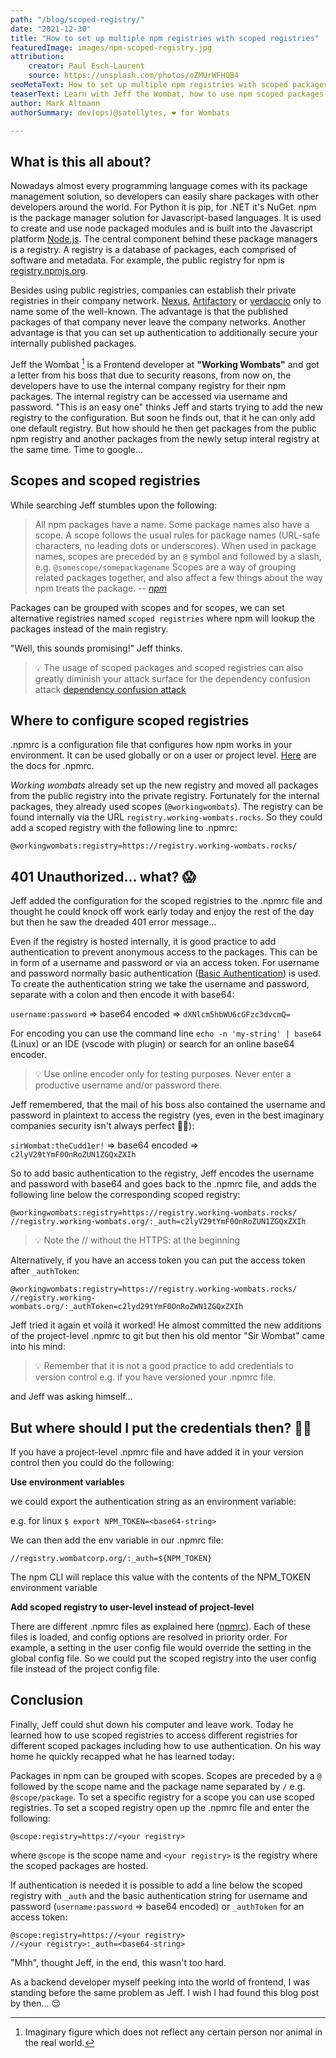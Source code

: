 ```yaml
---
path: "/blog/scoped-registry/"
date: "2021-12-30"
title: "How to set up multiple npm registries with scoped registries"
featuredImage: images/npm-scoped-registry.jpg
attribution:
    creator: Paul Esch-Laurent
    source: https://unsplash.com/photos/oZMUrWFHOB4
seoMetaText: How to set up multiple npm registries with scoped packages and scoped registries even if they are protected
teaserText: Learn with Jeff the Wombat, how to use npm scoped packages and scoped registries and how to configure access to multiple registries even if they are protected.
author: Mark Altmann
authorSummary: dev(ops)@satellytes, ❤️ for Wombats

---
```

## What is this all about?

Nowadays almost every programming language comes with its package management solution, so developers can easily share packages with other developers around the world. For Python it is pip, for .NET it's NuGet. npm is the package manager solution for Javascript-based languages. It is used to create and use node packaged modules and is built into the Javascript platform [Node.js](http://www.nodejs.org/). The central component behind these package managers is a registry. A registry is a database of packages, each comprised of software and metadata. For example, the public registry for npm is [registry.npmjs.org](http://registry.npmjs.org).

Besides using public registries, companies can establish their private registries in their company network. [Nexus](https://www.sonatype.com/products/repository-pro), [Artifactory](https://jfrog.com/artifactory/) or [verdaccio](https://github.com/verdaccio/verdaccio) only to name some of the well-known. The advantage is that the published packages of that company never leave the company networks. Another advantage is that you can set up authentication to additionally secure your internally published packages.

Jeff the Wombat [^1] is a Frontend developer at **"Working Wombats"** and got a letter from his boss that due to security reasons, from now on, the developers have to use the internal company registry for their npm packages. The internal registry can be accessed via username and password. "This is an easy one" thinks Jeff and starts trying to add the new registry to the configuration. But soon he finds out, that it he can only add one default registry. But how should he then get packages from the public npm registry and another packages from the newly setup interal registry at the same time. Time to google...

[^1]: Imaginary figure which does not reflect any certain person nor animal in the real world.

## Scopes and scoped registries

While searching Jeff stumbles upon the following:

> All npm packages have a name. Some package names also have a scope. A scope follows the usual rules for package names (URL-safe characters, no leading dots or underscores). When used in package names, scopes are preceded by an `@` symbol and followed by a slash, e.g. `@somescope/somepackagename` Scopes are a way of grouping related packages together, and also affect a few things about the way npm treats the package.
> -- <cite>[npm](https://docs.npmjs.com/cli/v8/using-npm/scope)</cite>

Packages can be grouped with scopes and for scopes, we can set alternative registries named `scoped registries` where npm will lookup the packages instead of the main registry.

"Well, this sounds promising!" Jeff thinks.

> 💡 The usage of scoped packages and scoped registries can also greatly diminish your attack surface for the dependency confusion attack [dependency confusion attack](https://snyk.io/blog/detect-prevent-dependency-confusion-attacks-npm-supply-chain-security/)

## Where to configure scoped registries

.npmrc is a configuration file that configures how npm works in your environment. It can be used globally or on a user or project level. [Here](https://docs.npmjs.com/cli/v8/configuring-npm/npmrc) are the docs for .npmrc.

*Working wombats* already set up the new registry and moved all packages from the public registry into the private registry. Fortunately for the internal packages, they already used scopes (`@workingwombats`). The registry can be found internally via the URL `registry.working-wombats.rocks`. So they could add a scoped registry with the following line to .npmrc:

```
@workingwombats:registry=https://registry.working-wombats.rocks/
```
## 401 Unauthorized... what? 😱

Jeff added the configuration for the scoped registries to the .npmrc file and thought he could knock off work early today and enjoy the rest of the day but then he saw the dreaded 401 error message...

Even if the registry is hosted internally, it is good practice to add authentication to prevent anonymous access to the packages. This can be in form of a username and password or via an access token. For username and password normally basic authentication ([Basic Authentication](https://en.wikipedia.org/wiki/Basic_access_authentication)) is used. To create the authentication string we take the username and password, separate with a colon and then encode it with base64:

`username:password` ⇒ base64 encoded ⇒ `dXNlcm5hbWU6cGFzc3dvcmQ=`

For encoding you can use the command line `echo -n 'my-string' | base64` (Linux) or an IDE (vscode with plugin) or search for an online base64 encoder.

>💡 Use online encoder only for testing purposes. Never enter a productive username and/or password there.

Jeff remembered, that the mail of his boss also contained the username and password in plaintext to access the registry (yes, even in the best imaginary companies security isn't always perfect 🤷‍♂️):

`sirWombat:theCudd1er!` ⇒ base64 encoded ⇒ `c2lyV29tYmF0OnRoZUN1ZGQxZXIh`

So to add basic authentication to the registry, Jeff encodes the username and password with base64 and goes back to the .npmrc file, and adds the following line below the corresponding scoped registry:

```
@workingwombats:registry=https://registry.working-wombats.rocks/
//registry.working-wombats.org/:_auth=c2lyV29tYmF0OnRoZUN1ZGQxZXIh
```

>💡 Note the // without the HTTPS: at the beginning

Alternatively, if you have an access token you can put the access token after `_authToken`:

```
@workingwombats:registry=https://registry.working-wombats.rocks/
//registry.working-wombats.org/:_authToken=c2lyd29tYmF0OnRoZWN1ZGQxZXIh
```

Jeff tried it again et voilà it worked! He almost committed the new additions of the project-level .npmrc to git but then his old mentor "Sir Wombat" came into his mind:

>💡 Remember that it is not a good practice to add credentials to version control e.g. if you have versioned your .npmrc file.

and Jeff was asking himself...
## But where should I put the credentials then? 🤷‍♂️

If you have a project-level .npmrc file and have added it in your version control then you could do the following:

**Use environment variables**

we could export the authentication string as an environment variable:

e.g. for linux `$ export NPM_TOKEN=<base64-string>`

We can then add the env variable in our .npmrc file:

```
//registry.wombatcorp.org/:_auth=${NPM_TOKEN}
```

The npm CLI will replace this value with the contents of the NPM_TOKEN environment variable
    
**Add scoped registry to user-level instead of project-level**

There are different .npmrc files as explained here ([npmrc](https://docs.npmjs.com/cli/v8/configuring-npm/npmrc)). 
Each of these files is loaded, and config options are resolved in priority order. For example, a setting in the user config file would override the setting in the global config file. So we could put the scoped registry into the user config file instead of the project config file.

## Conclusion

Finally, Jeff could shut down his computer and leave work. Today he learned how to use scoped registries to access different registries for different scoped packages including how to use authentication. On his way home he quickly recapped what he has learned today:

Packages in npm can be grouped with scopes. Scopes are preceded by a `@` followed by the scope name and the package name separated by `/` e.g. `@scope/package`. To set a specific registry for a scope you can use scoped registries. To set a scoped registry open up the .npmrc file and enter the following:

```
@scope:registry=https://<your registry>
```

where `@scope` is the scope name and `<your registry>` is the registry where the scoped packages are hosted. 

If authentication is needed it is possible to add a line below the scoped registry with `_auth` and the basic authentication string for username and password (`username:password` ⇒ base64 encoded) or `_authToken` for an access token:

```
@scope:registry=https://<your registry>
//<your registry>:_auth=<base64-string>
```

"Mhh", thought Jeff, in the end, this wasn't too hard.

As a backend developer myself peeking into the world of frontend, I was standing before the same problem as Jeff. I wish I had found this blog post by then... 😌